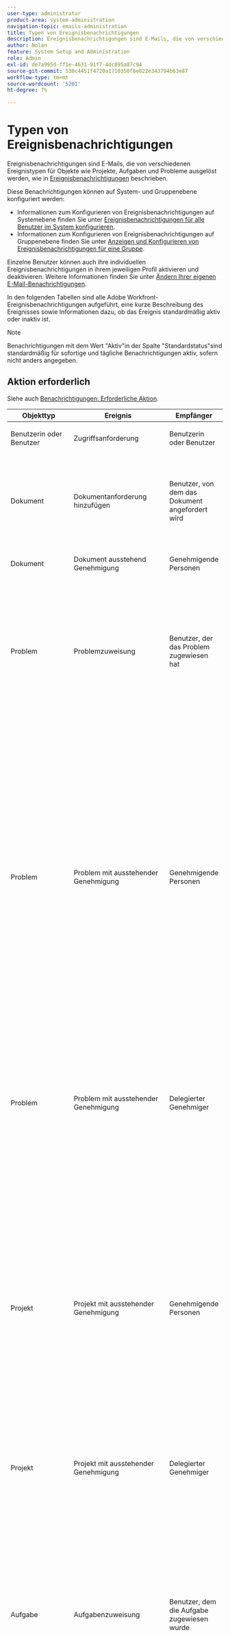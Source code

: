 ```yaml
---
user-type: administrator
product-area: system-administration
navigation-topic: emails-administration
title: Typen von Ereignisbenachrichtigungen
description: Ereignisbenachrichtigungen sind E-Mails, die von verschiedenen Ereignistypen auf Objekten wie Projekten, Aufgaben und Problemen ausgelöst werden. In diesem Artikel werden die verfügbaren Arten von Ereignisbenachrichtigungen aufgeführt und beschrieben.
author: Nolan
feature: System Setup and Administration
role: Admin
exl-id: de7a995d-ff1e-4631-91f7-4dc895a87c94
source-git-commit: 530c4451f4720a1710350f8e822e343794b63e87
workflow-type: tm+mt
source-wordcount: '5201'
ht-degree: 7%

---
```


# Typen von Ereignisbenachrichtigungen

<!-- Audited: 1/2024 -->

Ereignisbenachrichtigungen sind E-Mails, die von verschiedenen Ereignistypen für Objekte wie Projekte, Aufgaben und Probleme ausgelöst werden, wie in [Ereignisbenachrichtigungen](../../../workfront-basics/using-notifications/event-notifications.md) beschrieben.

Diese Benachrichtigungen können auf System- und Gruppenebene konfiguriert werden:

* Informationen zum Konfigurieren von Ereignisbenachrichtigungen auf Systemebene finden Sie unter [Ereignisbenachrichtigungen für alle Benutzer im System konfigurieren](../../../administration-and-setup/manage-workfront/emails/configure-event-notifications-for-everyone-in-the-system.md).
* Informationen zum Konfigurieren von Ereignisbenachrichtigungen auf Gruppenebene finden Sie unter [Anzeigen und Konfigurieren von Ereignisbenachrichtigungen für eine Gruppe](../../../administration-and-setup/manage-groups/create-and-manage-groups/view-and-configure-event-notifications-group.md).

Einzelne Benutzer können auch ihre individuellen Ereignisbenachrichtigungen in ihrem jeweiligen Profil aktivieren und deaktivieren. Weitere Informationen finden Sie unter [Ändern Ihrer eigenen E-Mail-Benachrichtigungen](../../../workfront-basics/using-notifications/activate-or-deactivate-your-own-event-notifications.md).

In den folgenden Tabellen sind alle Adobe Workfront-Ereignisbenachrichtigungen aufgeführt, eine kurze Beschreibung des Ereignisses sowie Informationen dazu, ob das Ereignis standardmäßig aktiv oder inaktiv ist.

>[!NOTE]
>
>Benachrichtigungen mit dem Wert &quot;Aktiv&quot;in der Spalte &quot;Standardstatus&quot;sind standardmäßig für sofortige und tägliche Benachrichtigungen aktiv, sofern nicht anders angegeben.

## Aktion erforderlich

Siehe auch [Benachrichtigungen: Erforderliche Aktion](../../../workfront-basics/using-notifications/notifications-action-needed.md).

<table style="table-layout:auto"> 
 <col> 
 <col> 
 <col> 
 <col> 
 <col> 
 <thead> 
  <tr> 
   <th>Objekttyp</th> 
   <th>Ereignis</th> 
   <th>Empfänger</th> 
   <th>Beschreibung</th> 
   <th>Standardstatus</th> 
  </tr> 
 </thead> 
 <tbody> 
  <tr> 
   <td> <p>Benutzerin oder Benutzer</p> </td> 
   <td> <p>Zugriffsanforderung</p> </td> 
   <td> <p>Benutzerin oder Benutzer</p> </td> 
   <td> <p>Jemand bittet um Zugang von mir.</p> </td> 
   <td> <p>Aktiv</p> </td> 
  </tr> 
  <tr> 
   <td> <p>Dokument</p> <p> </p> </td> 
   <td> <p>Dokumentanforderung hinzufügen</p> </td> 
   <td> <p>Benutzer, von dem das Dokument angefordert wird</p> </td> 
   <td> <p>Jemand hat mich gebeten, Dokumente hochzuladen.</p> <p>Die Dokumentenanfrage erhält eine E-Mail-Benachrichtigung, wenn sie eine Anforderung zum Hochladen eines Dokuments erhält.</p> </td> 
   <td> <p>Aktiv (nur Instant)</p> </td> 
  </tr> 
  <tr> 
   <td> <p>Dokument</p> </td> 
   <td> <p>Dokument ausstehend Genehmigung</p> </td> 
   <td> <p>Genehmigende Personen</p> </td> 
   <td> <p>Ich muss ein Dokument genehmigen.</p> </td> 
   <td> <p>Aktiv</p> </td> 
  </tr> 
  <tr> 
   <td> <p>Problem</p> </td> 
   <td> <p>Problemzuweisung</p> </td> 
   <td> <p>Benutzer, der das Problem zugewiesen hat</p> </td> 
   <td> <p>Ich habe ein Problem.</p> <p>Der Problemverantwortliche erhält nur dann eine E-Mail-Benachrichtigung, wenn der Status des Projekts aktuell ist und der Status des Problems nicht geschlossen ist oder mit Geschlossen übereinstimmt.</p> <p>Benutzer mit einer Light-, Contributor-, Review- oder Request-Lizenz erhalten keine Benachrichtigung.</p> </td> 
   <td> <p>Inaktiv</p> </td> 
  </tr> 
  <tr> 
   <td> <p>Problem</p> </td> 
   <td> <p>Problem mit ausstehender Genehmigung</p> </td> 
   <td> <p>Genehmigende Personen</p> </td> 
   <td> <p>Ich muss ein Problem genehmigen.</p> <p>Welche Benutzer eine E-Mail-Benachrichtigung für dieses Ereignis erhalten, hängt davon ab, ob die Einstellung "Genehmiger muss nicht im Projektteam sein (für Genehmigungsprozesse, die eine Rolle enthalten)"aktiviert ist (wie unter <a href="../../../administration-and-setup/customize-workfront/configure-approval-milestone-processes/establish-approval-settings.md" class="MCXref xref">Globale Genehmigungseinstellungen konfigurieren</a> beschrieben). </p> <p>Wenn diese Option aktiviert ist, wird eine E-Mail-Benachrichtigung an alle Benutzer im System mit der Rolle "Genehmiger"gesendet.</strong></p> <p>Wenn diese Option deaktiviert ist, erhalten nur Mitglieder des Projektteams mit der Rolle "Genehmiger"eine E-Mail-Benachrichtigung.</strong></p> <p>Eine Benachrichtigung wird gesendet, wenn das Projekt den Status Planung oder Aktuell aufweist. </p> </td> 
   <td> <p>Inaktiv</p> </td> 
  </tr> 
  <tr> 
   <td> <p>Problem</p> </td> 
   <td> <p>Problem mit ausstehender Genehmigung</p> </td> 
   <td> <p>Delegierter Genehmiger</p> </td> 
   <td> <p>Ich muss eine Problemgenehmigung überprüfen, die mir übertragen wurde.</p> <p>Wenn ein Benutzer eine Problemgenehmigung an einen anderen Benutzer delegiert, wird dieser benachrichtigt. </p> <p>Eine Benachrichtigung wird nur gesendet, wenn das Projekt den Status Aktuell aufweist.</p> </td> 
   <td> <p>Aktiv</p> </td> 
  </tr> 
  <tr> 
   <td> <p>Projekt</p> </td> 
   <td> <p>Projekt mit ausstehender Genehmigung</p> </td> 
   <td> <p>Genehmigende Personen</p> </td> 
   <td> <p>Ich muss ein Projekt genehmigen.</p> <p>Welche Benutzer eine E-Mail-Benachrichtigung für dieses Ereignis erhalten, hängt davon ab, ob die Einstellung "Genehmiger muss nicht im Projektteam sein (für Genehmigungsprozesse, die eine Auftragsrolle enthalten)"aktiviert ist (wie unter <a href="../../../administration-and-setup/customize-workfront/configure-approval-milestone-processes/establish-approval-settings.md" class="MCXref xref">Globale Genehmigungseinstellungen konfigurieren</a> beschrieben).</p> <p>Wenn diese Option aktiviert ist, wird eine E-Mail-Benachrichtigung an alle Benutzer im System mit der Rolle "Genehmiger"gesendet.</strong></p> <p>Wenn diese Option deaktiviert ist, erhalten nur Mitglieder des Projektteams mit der Rolle "Genehmiger"eine E-Mail-Benachrichtigung.</strong></p> </td> 
   <td> <p>Inaktiv</p> </td> 
  </tr> 
  <tr> 
   <td>Projekt</td> 
   <td>Projekt mit ausstehender Genehmigung</td> 
   <td>Delegierter Genehmiger</td> 
   <td> <p>Ich muss eine Projektgenehmigung überprüfen, die mir übertragen wurde.</p> </td> 
   <td> Aktiv</td> 
  </tr> 
  <tr> 
   <td> <p>Aufgabe</p> </td> 
   <td> <p>Aufgabenzuweisung</p> </td> 
   <td> <p>Benutzer, dem die Aufgabe zugewiesen wurde</p> </td> 
   <td> <p>Ich bin der Hauptverantwortliche einer Aufgabe.</p> <p>Der Aufgabenverantwortliche erhält eine E-Mail-Benachrichtigung, wenn er zum primären Verantwortlichen der Aufgabe gemacht wird, es sei denn, der Verantwortliche ist der Benutzer, der die Zuweisung vorgenommen hat.</p> <p>Eine Benachrichtigung wird gesendet, wenn der Projektstatus Aktuell ist und die Aufgabe nicht als abgeschlossen markiert ist.</p> <p>Benutzer mit einer Light- oder Review-Lizenz erhalten keine Benachrichtigung.</p> </td> 
   <td> <p>Inaktiv</p> </td> 
  </tr> 
  <tr> 
   <td> <p>Aufgabe</p> </td> 
   <td> <p>Aufgabe mit ausstehender Genehmigung</p> </td> 
   <td> <p>Genehmigende Personen</p> </td> 
   <td> <p>Ich muss eine Aufgabe genehmigen.</p> <p>Welche Benutzer eine E-Mail-Benachrichtigung für dieses Ereignis erhalten, hängt davon ab, ob die Einstellung "Genehmiger muss nicht im Projektteam sein (für Genehmigungsprozesse, die eine Rolle enthalten)"aktiviert ist (wie unter <a href="../../../administration-and-setup/customize-workfront/configure-approval-milestone-processes/establish-approval-settings.md" class="MCXref xref">Globale Genehmigungseinstellungen konfigurieren</a> beschrieben). </p> <p>Wenn diese Option aktiviert ist, wird eine E-Mail-Benachrichtigung an alle Benutzer im System mit der Rolle "Genehmiger"gesendet.</strong></p> <p>Wenn diese Option deaktiviert ist, erhalten nur Mitglieder des Projektteams mit der Rolle "Genehmiger"eine E-Mail-Benachrichtigung.</strong></p> <p>Eine Benachrichtigung wird nur gesendet, wenn der Projektstatus zum Zeitpunkt der Anfrage aktuell ist.</p> </td> 
   <td> <p>Inaktiv</p> </td> 
  </tr> 
  <tr> 
   <td> <p>Aufgabe</p> </td> 
   <td> <p>Aufgabe mit ausstehender Genehmigung</p> </td> 
   <td> <p>Delegierter Genehmiger</p> </td> 
   <td> <p>Ich muss eine Aufgabengenehmigung überprüfen, die mir übertragen wurde.</p> <p>Wenn ein Benutzer eine Problemgenehmigung an einen anderen Benutzer delegiert, wird dieser benachrichtigt. </p> <p>Eine Benachrichtigung wird nur gesendet, wenn der Projektstatus zum Zeitpunkt der Anfrage aktuell ist.</p> </td> 
   <td> <p>Aktiv</p> </td> 
  </tr> 
  <tr> 
   <td> <p>Arbeitszeittabelle</p> </td> 
   <td> <p>Datenblatt Neu geöffnet</p> </td> 
   <td> <p>Benutzer, zu dem das Timesheet gehört</p> </td> 
   <td> <p>Mein Timesheet wird wieder geöffnet.</p> <p>Der Eigentümer des Datenblatts erhält beim erneuten Öffnen des Datenblatts eine E-Mail-Benachrichtigung, es sei denn, der Benutzer, der das Datenblatt erneut geöffnet hat, ist auch Eigentümer des Datenblatts.</p> <p>Eine E-Mail-Benachrichtigung wird nur gesendet, wenn der Status des Zeitblatts "Open"lautet.</p> <p>Benutzer mit einer Light- oder Review-Lizenz erhalten keine Benachrichtigung.</p> </td> 
   <td> <p>Inaktiv</p> </td> 
  </tr> 
  <tr> 
   <td> <p>Arbeitszeittabelle</p> </td> 
   <td> <p>Zurückweisung des Zeitplans</p> </td> 
   <td> <p>Benutzer, zu dem das Timesheet gehört</p> </td> 
   <td> <p>Mein Timesheet wird abgelehnt.</p> <p>Der Besitzer des Datenblatts erhält eine E-Mail-Benachrichtigung, wenn das Datenblatt abgelehnt wird, es sei denn, der Benutzer, der das Datenblatt abgelehnt hat, ist ebenfalls Eigentümer.</p> <p>Eine E-Mail-Benachrichtigung wird nur gesendet, wenn der Status des Zeitblatts Abgelehnt ist.</p> <p>Benutzer mit einer Light- oder Review-Lizenz erhalten keine Benachrichtigung.</p> </td> 
   <td> <p>Inaktiv</p> </td> 
  </tr> 
  <tr> 
   <td> <p>Arbeitszeittabelle</p> </td> 
   <td> <p>Übermittlung des Zeitplans</p> </td> 
   <td> <p>Genehmigende Person</p> </td> 
   <td> <p>Ich muss ein Timesheet genehmigen.</p> <p>Der Timesheet-Genehmiger erhält eine E-Mail-Benachrichtigung, wenn ein zu validierendes Zeitblatt übermittelt wird, es sei denn, der Benutzer, der das Datenblatt gesendet hat, ist auch der Timesheet-Genehmiger.</p> <p>Eine Benachrichtigung wird nur gesendet, wenn der Status des Zeitblatts übermittelt wird.</p> </td> 
   <td> <p>Inaktiv</p> </td> 
  </tr> 
  <tr> 
   <td> <p>Zuweisung</p> </td> 
   <td> <p>Arbeitselementanforderung</p> </td> 
   <td> <p>Mitglieder des Teams, für das der Artikel angefordert wird</p> </td> 
   <td> <p>Mein Team erhält eine neue Arbeitsanfrage.</p> <p>Team-Mitglieder erhalten eine E-Mail-Benachrichtigung, wenn das Team eine neue Arbeitsanfrage erhält. (Der Benutzer, der die Anfrage gesendet hat, erhält keine Benachrichtigung, wenn er Mitglied des Teams ist.)</p> <p>Eine Benachrichtigung wird nur gesendet, wenn der Projektstatus zum Zeitpunkt der Arbeitsanforderung aktuell ist und der Status der Arbeitsanforderung "Neu"lautet.</p> <p>Benutzer mit einer Light- oder Review-Lizenz erhalten keine Benachrichtigung.</p> </td> 
   <td> <p>Aktiv</p> </td> 
  </tr> 
  <tr> 
   <td> <p>Zuweisung</p> </td> 
   <td> <p>Arbeitselementanforderung</p> </td> 
   <td> <p>Benutzer, für den das Arbeitselement angefordert wird</p> </td> 
   <td> <p>Ich bekomme eine neue Arbeitsanfrage.</p> <p>Der Bevollmächtigte des Arbeitselements erhält eine E-Mail-Benachrichtigung, es sei denn, der Benutzer, der die Anfrage stellt, ist auch der Bevollmächtigte. </p> <p>Eine Benachrichtigung wird nicht gesendet, wenn der Aufgabenstatus Abgeschlossen oder der Problemstatus Abgeschlossen ist.</p> <p>Eine Benachrichtigung wird nur gesendet, wenn der Projektstatus zum Zeitpunkt der Anfrage aktuell ist.</p> <p>Benutzer mit einer Light- oder Review-Lizenz erhalten keine Benachrichtigung.</p> </td> 
   <td> <p>Aktiv</p> </td> 
  </tr> 
 </tbody> 
</table>

## Von mir gestellte Anfragen

Siehe auch [Benachrichtigungen: Anforderungen, die ich gestellt habe](../../../workfront-basics/using-notifications/notifications-requests-i-have-made.md).

<table style="table-layout:auto"> 
 <col> 
 <col> 
 <col> 
 <col> 
 <col> 
 <thead> 
  <tr> 
   <th>Objekttyp</th> 
   <th>Ereignis</th> 
   <th>Empfänger</th> 
   <th>Beschreibung</th> 
   <th> Standardstatus</th> 
  </tr> 
 </thead> 
 <tbody> 
  <tr> 
   <td> <p>Dokument</p> </td> 
   <td> <p>Änderung des Genehmigungsstatus</p> </td> 
   <td> <p>Anfragender</p> </td> 
   <td> <p>Eine Anforderung zur Dokumentgenehmigung ist abgeschlossen.</p> <p>Der Dokumentanfragende erhält eine E-Mail-Benachrichtigung, wenn die Genehmigungsanforderung für das Dokument abgeschlossen ist.</p> </td> 
   <td> <p>Aktiv (nur Instant)</p> </td> 
  </tr> 
  <tr> 
   <td> <p>Dokument</p> </td> 
   <td> <p>Abschluss der Dokumentanforderung</p> </td> 
   <td> <p>Anfragender</p> </td> 
   <td> <p>Eine Anfrage zum Hochladen von Dokumenten wurde erfüllt.</p> <p>Der Dokumentanfragende erhält eine E-Mail-Benachrichtigung, wenn eine Anforderung zum Hochladen eines Dokuments erfüllt ist.</p> </td> 
   <td> <p>Aktiv (nur Instant)</p> </td> 
  </tr> 
  <tr> 
   <td> <p>Problem</p> </td> 
   <td> <p>Problem hinzufügen</p> </td> 
   <td> <p>Primärer Ansprechpartner für Probleme</p> </td> 
   <td> <p>Ich füge einem Projekt ein Problem hinzu.</p> <p>Der Hauptkontakt zu einem Problem erhält eine Benachrichtigung, wenn er ein Problem in einem Projekt hinzufügt.</p> <p>Eine Benachrichtigung wird nur gesendet, wenn der Projektstatus "Aktuell"oder "Planung"lautet.</p> </td> 
   <td> <p>Inaktiv</p> </td> 
  </tr> 
  <tr> 
   <td>Problem</td> 
   <td>Problemzuweisung</td> 
   <td>Primärer Ansprechpartner für Probleme</td> 
   <td> <p>Jemand wird einem Problem zugeordnet, für das ich der Hauptkontakt bin.</p> <p>Der Hauptkontakt zu einem Problem erhält eine Benachrichtigung, wenn das Problem einem Benutzer zugewiesen wird. </p> <p>Eine Benachrichtigung wird nur gesendet, wenn der Projektstatus "Aktuell"oder "Planung"lautet.</p> </td> 
   <td> Inaktiv</td> 
  </tr> 
  <tr> 
   <td> <p>Problem</p> </td> 
   <td> <p>Problembeendigung</p> </td> 
   <td> <p>Primärer Ansprechpartner für Probleme</p> </td> 
   <td> <p>Ein Problem, bei dem ich der Hauptkontakt bin, ist abgeschlossen.</p> <p>Eine Benachrichtigung wird nur gesendet, wenn der Projektstatus "Aktuell"oder "Planung"lautet.</p> </td> 
   <td> <p>Inaktiv</p> </td> 
  </tr> 
  <tr> 
   <td> <p>Projekt</p> </td> 
   <td> <p>Änderung des Projektstatus</p> </td> 
   <td> <p>Benutzer, der das Projekt erstellt hat (eingegeben von)</p> </td> 
   <td> <p>Der Status ändert sich in einem Projekt, das ich erstellt habe.</p> <p>Der Benutzer, der das Projekt erstellt hat, erhält eine E-Mail-Benachrichtigung, wenn sich der Projektstatus ändert.</p> </td> 
   <td> <p>Inaktiv</p> </td> 
  </tr> 
  <tr> 
   <td> <p>Problem</p> </td> 
   <td> <p>Anfrage hinzufügen</p> </td> 
   <td> <p>Primärer Ansprechpartner für Probleme</p> </td> 
   <td> <p>Ich sende eine Anfrage (Bestätigung).</p> <p>Der Primäre Kontakt zu diesem Problem erhält eine E-Mail-Benachrichtigung, wenn er ein Problem sendet.</p> <p>Eine Benachrichtigung wird nur gesendet, wenn der Projektstatus aktuell ist und das Projekt die Ansicht "Is Help Desk"verwendet.</p> </td> 
   <td> <p>Aktiv</p> </td> 
  </tr> 
  <tr> 
   <td> <p>Problem</p> </td> 
   <td> <p>Anforderungszuweisung</p> </td> 
   <td> <p>Primärer Ansprechpartner für Probleme</p> </td> 
   <td> <p>Jemand wird meiner Bitte zugewiesen.</p> <p>Der primäre Ansprechpartner des Problems erhält eine E-Mail-Benachrichtigung, wenn ein Benutzer dem Problem zugewiesen wird, es sei denn, der primäre Ansprechpartner und der zugewiesene Benutzer sind derselbe Benutzer.</p> <p>Eine Benachrichtigung wird nur gesendet, wenn der Projektstatus aktuell ist und das Projekt die Ansicht "Is Help Desk"verwendet.</p> </td> 
   <td> <p>Aktiv (nur täglich)</p> </td> 
  </tr> 
  <tr> 
   <td> <p>Problem</p> </td> 
   <td> <p>Anfrage abgeschlossen</p> </td> 
   <td> <p>Primärer Ansprechpartner für Probleme</p> </td> 
   <td> <p>Meine Anfrage ist geschlossen (Bestätigung).</p> <p>Der primäre Ansprechpartner des Problems erhält eine E-Mail-Benachrichtigung, wenn die Anfrage geschlossen wird.</p> <p>Eine Benachrichtigung wird nur gesendet, wenn der Projektstatus aktuell ist und das Projekt die Ansicht "Is Help Desk"verwendet.</p> <p>Wenn die Benachrichtigungen für "Problemabwicklung"aktiviert sind, werden sie immer anstelle der "Anfrage für Primären Kontakt ausgeben"Trigger. Wenn diese Benachrichtigung an den Trigger gesendet werden soll, müssen Sie die Benachrichtigungen zum Abschluss von Problemen deaktivieren.</p> </td> 
   <td> <p>Aktiv (nur Instant)</p> </td> 
  </tr> 
  <tr> 
   <td> <p>Dokument</p> </td> 
   <td> <p>Dokument anfordern</p> </td> 
   <td> <p>Primärer Ansprechpartner für Probleme</p> </td> 
   <td> <p>Ein Dokument wird geändert oder hochgeladen, wenn es sich um ein Problem handelt, für das ich der Hauptkontakt bin.</p> <p>Der primäre Ansprechpartner des Problems erhält eine E-Mail-Benachrichtigung, wenn ein Dokument hochgeladen oder in einem Problem geändert wird, es sei denn, der Benutzer, der das Dokument hochgeladen oder geändert hat, ist ebenfalls der primäre Ansprechpartner.</p> <p>Eine Benachrichtigung wird nur gesendet, wenn der Projektstatus aktuell ist und auf der Registerkarte Warteschlangeneinstellungen die Option "Publish as Help Request Queue"für das Projekt aktiviert ist.</p> </td> 
   <td> <p>Aktiv (nur täglich)</p> </td> 
  </tr> 
  <tr> 
   <td> <p>Problem</p> </td> 
   <td> <p>Änderung des Anfragestatus</p> </td> 
   <td> <p>Primärer Ansprechpartner für Probleme</p> </td> 
   <td> <p>Der Status ändert sich in meiner Anfrage.</p> <p>Der Hauptkontakt des Problems erhält eine E-Mail-Benachrichtigung, wenn sich der Problemstatus ändert, es sei denn, der Benutzer, der den Status geändert hat, ist auch der Hauptkontakt.</p> <p>Eine Benachrichtigung wird nur gesendet, wenn der Projektstatus aktuell ist und das Projekt die Ansicht "Is Help Desk"verwendet.</p> </td> 
   <td> <p>Aktiv (nur täglich)</p> </td> 
  </tr> 
 </tbody> 
</table>

<!--
      DRAFTED IN FLARE:
       For more information on publishing a project as a Help Request Queue, see 
       <a href="../../../manage-work/requests/create-and-manage-request-queues/queue-details-tab-overview.md" class="MCXref xref">Overview of the Queue Details tab in a project</a>.-->

## Kommunikation

Siehe auch [Benachrichtigungen: Kommunikation](../../../workfront-basics/using-notifications/notifications-communication.md).

<table style="table-layout:auto"> 
 <col> 
 <col> 
 <col> 
 <col> 
 <thead> 
  <tr> 
   <th>Objekttyp</th> 
   <th>Ereignis</th> 
   <th>Empfänger</th> 
   <th>Beschreibung</th> 
   <th> Standardstatus</th> 
  </tr> 
 </thead> 
 <tbody> 
  <tr> 
   <td> <p>Dokument</p> </td> 
   <td> <p>Kommentar zu Dokument</p> </td> 
   <td> <p>Dokumentbesitzer</p> </td> 
   <td> <p>Zu meinem Dokument wird ein Kommentar hinzugefügt.</p> <p>Der Dokumenteigentümer in Workfront erhält eine E-Mail-Benachrichtigung, wenn ein Kommentar im Dokument veröffentlicht wird, es sei denn, der Benutzer, der den Kommentar veröffentlicht hat, ist auch Dokumenteigentümer.</p> <p>Alle Benutzer, die direkt in den Kommentar eingeschlossen sind, erhalten ebenfalls eine E-Mail-Benachrichtigung.</p> <p>Eine Benachrichtigung wird nur gesendet, wenn der Projektstatus aktuell ist. </p> <p>Betreff der E-Mail mit sofortiger Benachrichtigung ist: <em>Kommentar zu &lt;Anforderungsname&gt; unter &lt;Projektname&gt; (ref# &lt;Anforderungsreferenz&gt;)</em></p> <p> Der Betreff der täglichen Digest-Benachrichtigung ist:<em> Digest of Communication &lt;Datum des täglichen Digest&gt;</em></p> </td> 
   <td> <p>Aktiv</p> </td> 
  </tr> 
  <tr> 
   <td> <p>Notiz</p> </td> 
   <td> <p>Anmerkung anfordern</p> </td> 
   <td> <p>Primärer Ansprechpartner für Probleme</p> </td> 
   <td> <p>Wenn ein Kommentar zu einer Anfrage gepostet wird, senden Sie eine E-Mail an den Hauptkontakt des Problems.</p> <p>Der Hauptkontakt für ein Problem erhält eine E-Mail-Benachrichtigung, wenn ein Kommentar auf einer Anfrage veröffentlicht wird, es sei denn, der Benutzer, der den Kommentar veröffentlicht hat, ist auch der primäre Ansprechpartner für das Problem.</p> <p>Alle Benutzer, die direkt in den Kommentar eingeschlossen sind, erhalten ebenfalls eine E-Mail-Benachrichtigung.</p> <p>Eine Benachrichtigung wird nur gesendet, wenn der Projektstatus aktuell ist.</p> </td> 
   <td> <p>Aktiv</p> </td> 
  </tr> 
  <tr> 
   <td> <p>Benutzerin oder Benutzer</p> </td> 
   <td>Directed Update</td> 
   <td>Benutzerin oder Benutzer</td> 
   <td> <p>Jemand nimmt mich in ein direktes Update auf.</p> <p>Eine gezielte Aktualisierung ist der Fall, wenn ein Benutzer einen anderen Benutzer in ein Update einbezieht, wie unter <a href="../../../workfront-basics/updating-work-items-and-viewing-updates/tag-others-on-updates.md" class="MCXref xref">Andere auf Updates taggen</a> beschrieben.</p> <p>In diesem Fall erhält der Benutzer, der in der empfohlenen Aktualisierung enthalten ist, eine E-Mail-Benachrichtigung über die Aktualisierung.</p> <p>Die E-Mail-Benachrichtigung wird nur gesendet, wenn der Benutzer über Zugriffsrechte für das Objekt verfügt und es in seinem Profil aktiviert bleibt.  </p> <p>Diese Ereignisbenachrichtigung ist standardmäßig aktiviert und kann nicht deaktiviert werden.</p> </td> 
   <td> <p>Aktiv</p> </td> 
  </tr> 
  <tr> 
   <td> <p>Team</p> </td> 
   <td> <p>Directed Update</p> </td> 
   <td> <p>Team-Mitglieder</p> </td> 
   <td> <p>Jemand bezieht mein Team in ein direktes Update ein.</p> <p>Eine gezielte Aktualisierung ist der Fall, wenn ein Benutzer einen anderen Benutzer in ein Update einbezieht, wie unter <a href="../../../workfront-basics/updating-work-items-and-viewing-updates/tag-others-on-updates.md" class="MCXref xref">Andere auf Updates taggen</a> beschrieben.</p> <p>In diesem Fall erhält jedes Mitglied des Teams, das in der empfohlenen Aktualisierung enthalten ist, eine E-Mail-Benachrichtigung über die Aktualisierung.</p> <p>Die E-Mail-Benachrichtigung wird nur an Benutzer gesendet, die über Zugriffsberechtigungen für das Objekt der Aktualisierung verfügen.</p> <p>Wenn der Benutzer, der die gezielte Aktualisierung sendet, Mitglied des Teams ist, das eingeschlossen ist, erhält der Benutzer, der die Aktualisierung sendet, keine E-Mail-Benachrichtigung.</p> </td> 
   <td> <p>Aktiv (nur täglich)</p> </td> 
  </tr> 
  <tr> 
   <td> <p>Notiz</p> </td> 
   <td> <p>Kommentar zu Arbeitselementen</p> </td> 
   <td> <p>Thread-Teilnehmer</p> </td> 
   <td> <p>Jemand kommentiert einen Faden, in dem ich bin.</p> <p>Teilnehmer im Thread und Benutzer, die in einer Direktnachricht enthalten sind, erhalten eine E-Mail-Benachrichtigung, wenn ein Benutzer einen Kommentar im Thread abgibt.</p> <p>Benutzer müssen Zugriff auf Ansicht haben, um eine Benachrichtigung zu erhalten.</p> <p>Die folgenden Benutzer erhalten keine Benachrichtigung:</p> 
    <ul> 
     <li> <p>In einer Direktnachricht enthaltene Teams</p> </li> 
     <li> <p>Der Eigentümer der Notiz</p> </li> 
     <li> <p>Der Primäre Kontakt</p> </li> 
    </ul> </td> 
   <td> <p>Aktiv (nur täglich)</p> </td> 
  </tr> 
  <tr> 
   <td> <p>Notiz</p> </td> 
   <td> <p>Kommentar zu Arbeitselementen</p> </td> 
   <td> <p>Arbeitselement-Zuweisung</p> </td> 
   <td> <p>Jemand kommentiert eines meiner Arbeitselemente.</p> <p>Der Verantwortliche des Arbeitselements erhält jedes Mal, wenn ein Benutzer ein Update zu einem Arbeitselement hinzufügt, eine E-Mail-Benachrichtigung, es sei denn, der Benutzer, der die Aktualisierung hinzufügt, ist auch der Verantwortliche.</p> </td> 
   <td> <p>Aktiv (nur täglich)</p> </td> 
  </tr> 
  <tr> 
   <td> <p>Notiz</p> </td> 
   <td> <p>Antwort auf Arbeitsanforderung</p> </td> 
   <td> <p> Arbeitsanfrage</p> </td> 
   <td> <p>Jemand antwortet auf meine Anfrage.</p> <p>Nachdem ein Benutzer eine Anforderung gesendet hat und ein anderer Benutzer auf diese Anforderung antwortet, erhält der Benutzer, der die Anforderung gesendet hat, eine E-Mail-Benachrichtigung.</p> <p>Eine E-Mail-Benachrichtigung wird nicht gesendet, wenn:</p> 
    <ul> 
     <li> <p>Der Benutzer, der antwortet, ist derselbe Benutzer, der die Anfrage gestellt hat</p> </li> 
     <li> <p>Der Benutzer hat keinen Zugriff auf die Notiz.</p> </li> 
    </ul> </td> 
   <td> <p>Aktiv (nur täglich)</p> </td> 
  </tr> 
 </tbody> 
</table>

<!--
      DRAFTED IN FLARE: for the directed update above, it also mentions:
        ... and is not the same user that enters the update-->

## Validierungsinformationen

Siehe auch [Benachrichtigungen: Genehmigungsinformationen](../../../workfront-basics/using-notifications/notifications-approval-information.md).

<table style="table-layout:auto"> 
 <col> 
 <col> 
 <col> 
 <col> 
 <thead> 
  <tr> 
   <th>Objekttyp</th> 
   <th>Ereignis</th> 
   <th>Empfänger</th> 
   <th>Beschreibung</th> 
   <th> Standardstatus</th> 
  </tr> 
 </thead> 
 <tbody> 
  <tr> 
   <td> <p>Benutzerin oder Benutzer</p> </td> 
   <td> <p>Genehmigungsdelegierung</p> </td> 
   <td> <p>Benutzerin oder Benutzer</p> </td> 
   <td> <p>Ich werde als Genehmiger beauftragt.</p> </td> 
   <td> <p>Aktiv (nur Instant)</p> </td> 
  </tr> 
  <tr> 
   <td> <p>Problem</p> </td> 
   <td> <p>Delegierte Problemgenehmigung - Statusänderung</p> </td> 
   <td> <p>Benutzer, der die Genehmigung erteilt hat</p> </td> 
   <td> <p>Ein delegierter Genehmigungsantrag ist abgeschlossen. </p> <p>Wenn Sie eine Problemvalidierung an eine andere Person delegieren, erhalten Sie eine E-Mail-Benachrichtigung, wenn diese die Genehmigung abschließt (unabhängig davon, ob sie die Problemvalidierung validieren oder ablehnen). </p> </td> 
   <td> <p>Aktiv (nur täglich)</p> </td> 
  </tr> 
  <tr> 
   <td> <p>Projekt</p> </td> 
   <td> <p>Delegierte Projektgenehmigung - Statusänderung</p> </td> 
   <td> <p>Benutzer, der die Genehmigung erteilt hat</p> </td> 
   <td> <p>Ein delegierter Genehmigungsantrag für ein Projekt ist abgeschlossen.</p> <p>Wenn Sie eine Projektgenehmigung an eine andere Person delegieren, erhalten Sie eine E-Mail-Benachrichtigung, wenn diese Genehmigung abgeschlossen ist (unabhängig davon, ob sie die Projektgenehmigung genehmigt oder ablehnt).</p> </td> 
   <td> <p>Aktiv (nur täglich)</p> </td> 
  </tr> 
  <tr> 
   <td> <p>Aufgabe</p> </td> 
   <td> <p>Delegierte Aufgabengenehmigung - Statusänderung</p> </td> 
   <td> <p>Benutzer, der die Genehmigung erteilt hat</p> </td> 
   <td> <p>Der Status der delegierten Aufgabenvalidierung ist abgeschlossen.</p> <p>Wenn Sie eine Aufgabenvalidierung an eine andere Person delegieren, erhalten Sie eine E-Mail-Benachrichtigung, wenn diese Validierung abgeschlossen ist (unabhängig davon, ob sie die Aufgabenvalidierung validieren oder ablehnen).</p> </td> 
   <td> <p>Aktiv (nur täglich)</p> </td> 
  </tr> 
  <tr> 
   <td> <p>Dokument</p> </td> 
   <td> <p>Stornierung der Dokumentgenehmigung an genehmigende Person</p> </td> 
   <td> <p>Benutzer, der die Genehmigung erteilt hat</p> </td> 
   <td> <p>Eine Anforderung zur Dokumentgenehmigung wird abgebrochen.</p> <p>Der Dokumentenvalidierer des Dokuments erhält eine E-Mail-Benachrichtigung, wenn die Anforderung der Dokumentgenehmigung abgebrochen wird.</p> </td> 
   <td> <p>Aktiv (nur Instant)</p> </td> 
  </tr> 
  <tr> 
   <td> <p>Arbeitszeittabelle</p> </td> 
   <td> <p>Genehmigung des Datenblatts</p> </td> 
   <td> <p>Benutzer, zu dem das Timesheet gehört</p> </td> 
   <td> <p>Mein Timesheet ist genehmigt.</p> </td> 
   <td> <p>Inaktiv</p> </td> 
  </tr> 
 </tbody> 
</table>

## Informationen über die mir zugewiesene Arbeit

Siehe auch [Benachrichtigungen: Informationen über die mir zugewiesenen Aufgaben](../../../workfront-basics/using-notifications/notifications-information-about-work-assigned-to-me.md).

<table style="table-layout:auto"> 
 <col> 
 <col> 
 <col> 
 <col> 
 <thead> 
  <tr> 
   <th>Objekttyp</th> 
   <th>Ereignis</th> 
   <th>Empfänger</th> 
   <th>Beschreibung</th> 
   <th> Standardstatus</th> 
  </tr> 
 </thead> 
 <tbody> 
  <tr data-mc-conditions=""> 
   <td>Aufgabe</td> 
   <td>Abschluss aller Vorgänger-Aufgaben</td> 
   <td>Abhängige Aufgaben zugewiesene Teammitglieder</td> 
   <td> <p>Alle Vorgänger der Aufgaben des Teams sind fertig gestellt.</p> <p>Die Aufgabenempfänger (alle Mitglieder des Teams) erhalten eine E-Mail-Benachrichtigung.</p> <p>Benutzer mit einer Light- oder Review-Lizenz erhalten keine Benachrichtigung.</p> </td> 
   <td>Inaktiv</td> 
  </tr> 
  <tr> 
   <td> <p>Aufgabe</p> </td> 
   <td> <p>Abschluss aller Vorgänger-Aufgaben</p> </td> 
   <td> <p>Benutzer, der abhängigen Aufgaben zugewiesen ist</p> </td> 
   <td> <p>Alle Vorgänger meiner Aufgaben sind abgeschlossen.</p> <p>Der Aufgabenverantwortliche erhält eine E-Mail-Benachrichtigung.</p> <p>Benutzer mit einer Light- oder Review-Lizenz erhalten keine Benachrichtigung.</p> </td> 
   <td> <p>Inaktiv</p> </td> 
  </tr> 
  <tr> 
   <td> <p>Problem</p> </td> 
   <td> <p>Validierungsentscheidung</p> </td> 
   <td> <p>Benutzer, dem das Problem zugewiesen wurde</p> </td> 
   <td> <p>Ein von mir gelöstes Problem wird genehmigt oder abgelehnt.</p> <p>Der Verantwortliche eines Problems erhält eine E-Mail-Benachrichtigung, wenn eine Genehmigungsentscheidung getroffen (genehmigt oder abgelehnt) wird.</p> <p>Benutzer mit einer Light- oder Review-Lizenz erhalten keine Benachrichtigung.</p> </td> 
   <td> <p>Inaktiv</p> </td> 
  </tr> 
  <tr> 
   <td> <p>Aufgabe</p> </td> 
   <td> <p>Validierungsentscheidung</p> </td> 
   <td> <p>Benutzer, dem die Aufgabe zugewiesen ist</p> </td> 
   <td> <p>Eine Aufgabe, die ich abschließe, wird genehmigt oder abgelehnt.</p> <p>Der Aufgabenverantwortliche erhält eine E-Mail-Benachrichtigung, wenn die Aufgabe genehmigt oder abgelehnt wird.</p> <p>Eine Benachrichtigung wird nur gesendet, wenn der Projektstatus aktuell ist.</p> <p>Benutzer mit einer Light- oder Review-Lizenz erhalten keine Benachrichtigung.</p> </td> 
   <td> <p>Inaktiv</p> </td> 
  </tr> 
  <tr> 
   <td> <p>Problem</p> </td> 
   <td> <p>Problembeendigung</p> </td> 
   <td> <p>Benutzer, dem das Problem zugewiesen wurde</p> </td> 
   <td> <p>Ein Problem, dem ich zugewiesen bin, ist abgeschlossen.</p> <p>Eine Benachrichtigung wird nur gesendet, wenn der Projektstatus "Aktuell"oder "Planung"lautet.</p> <p>Benutzer mit einer Light- oder Review-Lizenz erhalten keine Benachrichtigung.</p> </td> 
   <td> <p>Inaktiv</p> </td> 
  </tr> 
  <tr> 
   <td> <p>Problem</p> </td> 
   <td> <p>Geplantes Abschlussdatum für Problem hat sich geändert</p> </td> 
   <td> <p>Benutzer, dem das Problem zugewiesen wurde</p> </td> 
   <td> <p>Das Fälligkeitsdatum ändert sich bei einem Problem, dem ich zugewiesen bin.</p> <p>Der Problemverantwortliche erhält eine E-Mail-Benachrichtigung, wenn sich das geplante Abschlussdatum ändert, es sei denn, der Benutzer, der das geplante Abschlussdatum geändert hat, ist auch der Verantwortliche.</p> <p>Eine Benachrichtigung wird nur gesendet, wenn der Projektstatus etwas Anderes als die Planung ist.</p> </td> 
   <td> <p>Aktiv</p> </td> 
  </tr> 
  <tr> 
   <td> <p>Problem</p> </td> 
   <td> <p>Änderung des Problemstatus</p> </td> 
   <td> <p>Benutzer, dem das Problem zugewiesen wurde</p> </td> 
   <td> <p>Der Status ändert sich für eines meiner Arbeitselemente.</p> <p>Der Bevollmächtigte des Problems erhält eine E-Mail-Benachrichtigung, wenn sich der Status ändert, es sei denn, der Benutzer, der den Status geändert hat, ist auch der Bevollmächtigte.</p> <p>Eine Benachrichtigung wird nur gesendet, wenn der Projektstatus aktuell ist.</p> <p>Benutzer mit einer Light- oder Review-Lizenz erhalten keine Benachrichtigung.</p> </td> 
   <td> <p>Aktiv (nur täglich)</p> </td> 
  </tr> 
  <tr> 
   <td> <p>Dokument</p> </td> 
   <td> <p>Dokument anfordern</p> </td> 
   <td> <p>Benutzer, dem das Problem zugewiesen wurde</p> </td> 
   <td> <p>Dokumente werden bei Anforderungen, denen ich zugewiesen bin, hochgeladen oder geändert.</p> <p>Der Problemverantwortliche erhält eine E-Mail-Benachrichtigung, wenn Dokumente in einem von ihm hinzugefügten Problem hochgeladen oder geändert werden.</p> <p>Eine E-Mail-Benachrichtigung wird nicht gesendet, wenn der Benutzer, der an dem Problem teilgenommen hat, der Problemverantwortliche ist.</p> <p>Eine Benachrichtigung wird nur gesendet, wenn der Projektstatus aktuell ist und auf der Registerkarte Warteschlangeneinstellungen die Option "Publish as Help Request Queue"für das Projekt aktiviert ist.</p> </td> 
   <td> <p>Aktiv (nur täglich)</p> </td> 
  </tr> 
  <tr> 
   <td> <p>Aufgabe</p> </td> 
   <td> <p>Aufgabenabschluss</p> </td> 
   <td> <p>Benutzer, dem die Aufgabe zugewiesen ist</p> </td> 
   <td> <p>Eine Aufgabe, der ich zugewiesen bin, ist abgeschlossen.</p> <p>Der Aufgabenverantwortliche erhält eine E-Mail-Benachrichtigung, wenn die Aufgabe abgeschlossen ist. Nach Abschluss einer persönlichen Aufgabe werden keine Benachrichtigungen gesendet.</p> <p>Eine Benachrichtigung wird nur gesendet, wenn der Projektstatus aktuell ist.</p> <p>Benutzer mit einer Light-, Contributor-, Review- oder Request-Lizenz erhalten keine Benachrichtigung.</p> </td> 
   <td> <p>Inaktiv</p> </td> 
  </tr> 
  <tr> 
   <td> <p>Aufgabe</p> </td> 
   <td> <p>Aufgabenabschluss</p> </td> 
   <td> <p>Benutzer, der der abhängigen Aufgabe zugewiesen ist</p> </td> 
   <td> <p>Ein Vorgänger einer meiner Aufgaben ist abgeschlossen.</p> <p>Der Aufgabenverantwortliche erhält eine E-Mail-Benachrichtigung, wenn einer der Vorgänger seiner Aufgabe abgeschlossen ist.</p> <p>Benutzer mit einer Light- oder Review-Lizenz erhalten keine Benachrichtigung.</p> </td> 
   <td> <p>Inaktiv</p> </td> 
  </tr> 
  <tr> 
   <td> <p>Aufgabe</p> </td> 
   <td> <p>Geplantes Abschlussdatum für Aufgabe hat sich geändert</p> </td> 
   <td> <p>Benutzer, dem die Aufgabe zugewiesen ist</p> </td> 
   <td> <p>Das Fälligkeitsdatum ändert sich bei einer Aufgabe, der ich zugewiesen bin.</p> <p>Der Aufgabenverantwortliche erhält eine E-Mail-Benachrichtigung, wenn sich das geplante Abschlussdatum der Aufgabe ändert, es sei denn, der Benutzer, der das geplante Abschlussdatum geändert hat, ist auch der Aufgabenverantwortliche.</p> <p>Eine Benachrichtigung wird nur gesendet, wenn der Projektstatus etwas Anderes als die Planung ist.</p> <p>Was persönliche Aufgaben betrifft, so wird keine Benachrichtigung gesendet.</p> </td> 
   <td> <p>Aktiv</p> </td> 
  </tr> 
  <tr> 
   <td> <p>Aufgabe</p> </td> 
   <td> <p>Statusänderung der Aufgabe</p> </td> 
   <td> <p>Benutzer, dem die Aufgabe zugewiesen ist</p> </td> 
   <td> <p>Der Status ändert sich bei einer Aufgabe, der ich zugewiesen bin.</p> <p>Der Aufgabenverantwortliche erhält eine E-Mail-Benachrichtigung, wenn sich der Status der Aufgabe ändert, es sei denn, der Benutzer, der den Status geändert hat, ist auch der Verantwortliche.</p> <p>Eine Benachrichtigung wird nur gesendet, wenn der Projektstatus aktuell ist.</p> <p>Benutzer mit einer Light- oder Review-Lizenz erhalten keine Benachrichtigung. </p> </td> 
   <td> <p>Inaktiv</p> </td> 
  </tr> 
 </tbody> 
</table>

<!--
      DRAFTED IN FLARE: from the Request document add to issue assigned to: 
        For more information on publishing a project as a Help Request Queue, see 
       <a href="../../../manage-work/requests/create-and-manage-request-queues/queue-details-tab-overview.md" class="MCXref xref">Overview of the Queue Details tab in a project</a>. -->

## Informationen zu Projekten, die ich verwende

Siehe auch [Benachrichtigungen: Informationen zu Projekten, die ich auf](../../../workfront-basics/using-notifications/notifications-information-about-projects-im-on.md) verwende.

<table style="table-layout:auto"> 
 <col> 
 <col> 
 <col> 
 <col> 
 <thead> 
  <tr> 
   <th>Objekttyp</th> 
   <th>Ereignis</th> 
   <th>Empfänger</th> 
   <th>Beschreibung</th> 
   <th> Standardstatus</th> 
  </tr> 
 </thead> 
 <tbody> 
  <tr> 
   <td> <p>Projekt</p> </td> 
   <td> <p>Aktueller Projektstatus</p> </td> 
   <td> <p>Mitglieder des Projektteams</p> </td> 
   <td> <p>Ein Projekt, an dem ich arbeite, wird aktiv.</p> <p>Benutzer des Projekts erhalten eine E-Mail-Benachrichtigung, sobald das Projekt aktiv wird.</p> </td> 
   <td> <p>Inaktiv</p> </td> 
  </tr> 
  <tr> 
   <td> <p>Dokument</p> </td> 
   <td> <p>Dokument hinzufügen</p> </td> 
   <td> <p>Mitglieder des Projektteams</p> </td> 
   <td> <p>Ein Dokument wird zu einem Projekt hinzugefügt, an dem ich arbeite.</p> <p>Benutzer des Projektteams erhalten eine E-Mail-Benachrichtigung, wenn ein Dokument zum Projekt hinzugefügt wird, mit Ausnahme des Benutzers, der das Dokument hinzugefügt hat.</p> <p>Eine Benachrichtigung wird nur gesendet, wenn der Projektstatus Aktuell und das Dokument nicht Privat ist. </p> </td> 
   <td> <p>Inaktiv</p> </td> 
  </tr> 
  <tr> 
   <td> <p>Problem</p> </td> 
   <td> <p>Problem hinzufügen</p> </td> 
   <td> <p>Mitglieder des Projektteams</p> </td> 
   <td> <p>Ein Problem wird zu einem Projekt hinzugefügt, an dem ich arbeite.</p> <p>Benutzer in einem Projekt erhalten eine E-Mail-Benachrichtigung, wenn dem Projekt ein Problem hinzugefügt wird.</p> <p>Eine Benachrichtigung wird nur gesendet, wenn der Projektstatus aktuell ist.</p> </td> 
   <td> <p>Inaktiv</p> </td> 
  </tr> 
  <tr> 
   <td> <p>Problem</p> </td> 
   <td> <p>Problembeendigung</p> </td> 
   <td> <p>Mitglieder des Projektteams</p> </td> 
   <td> <p>Ein Problem ist bei einem Projekt abgeschlossen, an dem ich arbeite.</p> <p>Jeder Benutzer im Projekt erhält eine Benachrichtigung.</p> <p>Eine Benachrichtigung wird nur gesendet, wenn der Projektstatus "Aktuell"oder "Planung"lautet.</p> </td> 
   <td> <p>Inaktiv</p> </td> 
  </tr> 
  <tr> 
   <td> <p>Aufgabe</p> </td> 
   <td> <p>Abschluss von Milestone-Aufgaben</p> </td> 
   <td> <p>Mitglieder des Projektteams</p> </td> 
   <td> <p>Eine Meilensteinaufgabe ist an einem Projekt abgeschlossen, an dem ich arbeite.</p> <p>Alle Benutzer im Projektteam erhalten eine Benachrichtigung, wenn eine Meilensteinaufgabe abgeschlossen ist. </p> <p>Eine Benachrichtigung wird nur gesendet, wenn der Projektstatus "Aktuell"oder "Planung"lautet.</p> </td> 
   <td> <p>Inaktiv</p> </td> 
  </tr> 
  <tr> 
   <td> <p>Projekt</p> </td> 
   <td> <p>Projektabschluss</p> </td> 
   <td> <p>Mitglieder des Projektteams</p> </td> 
   <td> <p>Ein Projekt, in dem ich bin, ist abgeschlossen.</p> <p>Benutzer in einem Projektteam erhalten eine E-Mail-Benachrichtigung, wenn der Projektstatus Abgeschlossen ist.</p> <p>Tipp: Wenn Projekte regelmäßig abgeschlossen werden, kann die Aktivierung dieser Option eine Menge E-Mails für Benutzer erstellen, die eine begrenzte Anzahl von Aufgaben für viele Projekte haben. </p> </td> 
   <td> <p>Inaktiv</p> </td> 
  </tr> 
  <tr> 
   <td> <p>Projekt</p> </td> 
   <td> <p>Änderung des Projektstatus</p> </td> 
   <td> <p>Mitglieder des Projektteams</p> </td> 
   <td> <p>Der Status ändert sich bei einem Projekt, in dem ich bin.</p> <p>Benutzer im Projektteam erhalten eine E-Mail-Benachrichtigung, wenn sich der Status des Projekts ändert. </p> </td> 
   <td> <p>Inaktiv</p> </td> 
  </tr> 
  <tr> 
   <td> <p>Projektbenutzer</p> </td> 
   <td> <p>Projekt-Benutzer hinzufügen</p> </td> 
   <td> <p>Mitglieder des Projektteams</p> </td> 
   <td> <p>Ich werde zu einem Projekt hinzugefügt.</p> <p>Der Benutzer, der zum Projekt hinzugefügt wurde, erhält beim Hinzufügen eine E-Mail-Benachrichtigung, es sei denn, der Benutzer wurde zum Projekt selbst hinzugefügt.</p> <p>Eine Benachrichtigung wird nur gesendet, wenn der Projektstatus aktuell ist.</p> </td> 
   <td> <p>Inaktiv</p> </td> 
  </tr> 
  <tr> 
   <td> <p>Aufgabe</p> </td> 
   <td> <p>Aufgabenabschluss</p> </td> 
   <td> <p>Mitglieder des Projektteams</p> </td> 
   <td> <p>Eine Aufgabe ist an einem Projekt abgeschlossen, an dem ich arbeite.</p> <p>Mitglieder des Projektteams erhalten eine E-Mail-Benachrichtigung.</p> <p>Eine Benachrichtigung wird nur gesendet, wenn der Projektstatus aktuell ist.</p> </td> 
   <td> <p>Inaktiv</p> </td> 
  </tr> 
  <tr> 
   <td> <p>Problem</p> </td> 
   <td> <p>Nicht zugewiesenes Problem hinzugefügt</p> </td> 
   <td> <p>Mitglieder des Projektteams</p> </td> 
   <td> <p>Ein nicht zugewiesenes Problem wird zu einem Projekt hinzugefügt, an dem ich arbeite.</p> <p>Benutzer eines Projekts erhalten eine E-Mail-Benachrichtigung, wenn dem Projekt ein Problem ohne Zuweisung hinzugefügt wird.</p> <p>Eine Benachrichtigung wird nur gesendet, wenn der Projektstatus aktuell ist.</p> </td> 
   <td> <p>Inaktiv</p> </td> 
  </tr> 
 </tbody> 
</table>

## Informationen über Projekte, die ich besitze

Siehe auch [Benachrichtigungen: Informationen zu Projekten, deren Inhaber ich bin](../../../workfront-basics/using-notifications/notifications-information-about-projects-i-own.md).

<table style="table-layout:auto"> 
 <col> 
 <col> 
 <col> 
 <col> 
 <thead> 
  <tr> 
   <th>Objekttyp</th> 
   <th>Ereignis</th> 
   <th>Empfänger</th> 
   <th>Beschreibung</th> 
   <th> Standardstatus</th> 
  </tr> 
 </thead> 
 <tbody> 
  <tr> 
   <td> <p>Dokument</p> </td> 
   <td> <p>Dokument hinzufügen</p> </td> 
   <td> <p>Projektbesitzer</p> </td> 
   <td> <p>Ein Dokument wird zu einem Projekt hinzugefügt, dessen Eigentümer ich bin.</p> <p>Der Projekteigentümer erhält eine E-Mail-Benachrichtigung, wenn ein Dokument zum Projekt hinzugefügt wird, es sei denn, der Benutzer, der das Dokument hinzugefügt hat, ist auch Projektinhaber.</p> <p>Eine Benachrichtigung wird nur gesendet, wenn der Projektstatus Aktuell und das Dokument nicht Privat ist.</p> <p>Benutzer mit einer Light- oder Review-Lizenz erhalten keine Benachrichtigung.</p> </td> 
   <td> <p>Inaktiv</p> </td> 
  </tr> 
  <tr> 
   <td> <p>Problem</p> </td> 
   <td> <p>Problem hinzufügen</p> </td> 
   <td> <p>Projektbesitzer</p> </td> 
   <td> <p>Ein Problem wird zu einem Projekt hinzugefügt, dessen Eigentümer ich bin.</p> <p>Der Projekteigentümer erhält eine E-Mail-Benachrichtigung, wenn dem Projekt ein Problem hinzugefügt wird.</p> <p>Eine Benachrichtigung wird nur gesendet, wenn der Projektstatus "Aktuell"oder "Planung"lautet.</p> <p>Benutzer mit einer Light- oder Review-Lizenz erhalten keine Benachrichtigung.</p> </td> 
   <td> <p>Inaktiv</p> </td> 
  </tr> 
  <tr> 
   <td> <p>Problem</p> </td> 
   <td> <p>Änderung des Verpflichtungsdatums für ein Problem</p> </td> 
   <td> <p>Projektbesitzer</p> </td> 
   <td> <p>Das Commit-Datum ändert sich für ein Problem in einem meiner Projekte.</p> <p>Der Projekteigentümer erhält eine E-Mail-Benachrichtigung, wenn sich das Veröffentlichungsdatum für ein Problem im Projekt ändert, es sei denn, der Benutzer, der das Veröffentlichungsdatum ändert, ist derselbe Benutzer wie der Projekteigentümer.</p> </td> 
   <td> <p>Aktiv</p> </td> 
  </tr> 
  <tr> 
   <td> <p>Problem</p> </td> 
   <td> <p>Problembeendigung</p> </td> 
   <td> <p>Projektbesitzer</p> </td> 
   <td> <p>Ein Problem ist bei einem Projekt abgeschlossen, dessen Eigentümer ich bin.</p> <p>Der Projekteigentümer erhält eine E-Mail-Benachrichtigung.</p> <p>Eine Benachrichtigung wird nur gesendet, wenn der Projektstatus "Aktuell"oder "Planung"lautet.</p> <p>Benutzer mit einer Light- oder Review-Lizenz erhalten keine Benachrichtigung.</p> </td> 
   <td> <p>Inaktiv</p> </td> 
  </tr> 
  <tr> 
   <td> <p>Aufgabe</p> </td> 
   <td> <p>Abschluss von Milestone-Aufgaben</p> </td> 
   <td> <p>Projektbesitzer</p> </td> 
   <td> <p>Eine Meilensteinaufgabe wird an einem Projekt abgeschlossen, das ich besitze.</p> <p>Eine Benachrichtigung wird nur gesendet, wenn der Projektstatus "Aktuell"oder "Planung"lautet.</p> </td> 
   <td> <p>Inaktiv</p> </td> 
  </tr> 
  <tr> 
   <td> <p>Projekt</p> </td> 
   <td> <p>Zuweisung des Projekteigentümers</p> </td> 
   <td> <p>Projektbesitzer</p> </td> 
   <td> <p>Ich bin der Besitzer eines neuen Projekts.</p> <p>Wenn ein Benutzer als Eigentümer eines Projekts zugewiesen wird, erhält er eine E-Mail-Benachrichtigung.</p> <p>Wenn der Projektinhaber derselbe Benutzer ist, der die Zuweisung vorgenommen hat, wird keine E-Mail-Benachrichtigung gesendet</p> </td> 
   <td> <p>Inaktiv</p> </td> 
  </tr> 
  <tr> 
   <td> <p>Projekt</p> </td> 
   <td> <p>Änderung des Projektstatus</p> </td> 
   <td> <p>Projektbesitzer</p> </td> 
   <td> <p>Ein Projekt, das ich besitze, kommt zurück.</p> <p>Der Projekteigentümer erhält eine E-Mail-Benachrichtigung, wenn das Projekt verspätet ist.</p> </td> 
   <td> <p>Inaktiv</p> </td> 
  </tr> 
  <tr> 
   <td> <p>Aufgabe</p> </td> 
   <td> <p>Änderung des Commit-Datums für Aufgabe</p> </td> 
   <td> <p>Projektbesitzer</p> </td> 
   <td> <p>Das Commit-Datum ändert sich für eine Aufgabe in einem meiner Projekte.</p> <p>Der Projekteigentümer erhält eine E-Mail-Benachrichtigung, wenn sich das Veröffentlichungsdatum für eine Aufgabe im Projekt ändert, es sei denn, der Benutzer, der das Veröffentlichungsdatum geändert hat, ist auch Projektinhaber.</p> </td> 
   <td> <p>Aktiv</p> </td> 
  </tr> 
  <tr> 
   <td> <p>Aufgabe</p> </td> 
   <td> <p>Aufgabenabschluss</p> </td> 
   <td> <p>Projektbesitzer</p> </td> 
   <td> <p>Eine Aufgabe wird an einem Projekt abgeschlossen, dessen Eigentümer ich bin.</p> <p>Der Projekteigentümer erhält eine Benachrichtigung. </p> <p>Eine Benachrichtigung wird nur gesendet, wenn der Projektstatus aktuell ist.</p> </td> 
   <td> <p>Inaktiv</p> </td> 
  </tr> 
  <tr> 
   <td> <p>Aufgabe</p> </td> 
   <td> <p>Änderung beim Aufgabenfortschritt</p> </td> 
   <td> <p>Projektbesitzer</p> </td> 
   <td> <p>Eine Aufgabe an einem Projekt, das ich besitze, kommt zurück.</p> <p>Der Projekteigentümer erhält eine E-Mail-Benachrichtigung, wenn eine Aufgabe im Projekt hinter den Zeitplan zurückfällt.</p> <p>Eine Benachrichtigung wird nur gesendet, wenn der Projektstatus aktuell ist.</p> </td> 
   <td> <p>Inaktiv</p> </td> 
  </tr> 
  <tr> 
   <td> <p>Problem</p> </td> 
   <td> <p>Nicht zugewiesenes Problem hinzufügen</p> </td> 
   <td> <p>Projektbesitzer</p> </td> 
   <td> <p>Ein nicht zugewiesenes Problem wird zu einem Projekt hinzugefügt, dessen Eigentümer ich bin.</p> <p>Der Projekteigentümer erhält eine E-Mail-Benachrichtigung, wenn dem Projekt ein nicht zugewiesenes Problem hinzugefügt wird.</p> <p>Eine Benachrichtigung wird nur gesendet, wenn der Projektstatus "Aktuell"oder "Planung"lautet.</p> <p>Benutzer mit einer Light- oder Review-Lizenz erhalten keine Benachrichtigung.</p> </td> 
   <td> <p>Inaktiv</p> </td> 
  </tr> 
 </tbody> 
</table>

## Informationen zu den von mir geförderten Projekten

Siehe auch [Benachrichtigungen: Informationen zu Projekten, die ich sponsere](../../../workfront-basics/using-notifications/notifications-information-about-projects-i-sponsor.md).

<table style="table-layout:auto"> 
 <col> 
 <col> 
 <col> 
 <col> 
 <thead> 
  <tr> 
   <th>Objekttyp</th> 
   <th>Ereignis</th> 
   <th>Empfänger</th> 
   <th>Beschreibung</th> 
   <th> Standardstatus</th> 
  </tr> 
 </thead> 
 <tbody> 
  <tr> 
   <td> <p>Dokument</p> </td> 
   <td> <p>Dokument hinzufügen</p> </td> 
   <td> <p>Projektsponsor</p> </td> 
   <td> <p>Ein Dokument wird zu einem Projekt hinzugefügt, das ich sponsere.</p> <p>Der Projektsponsor erhält eine E-Mail-Benachrichtigung, wenn dem Projekt ein Dokument hinzugefügt wird, es sei denn, das Dokument wird vom Projektsponsor hinzugefügt.</p> <p>Eine Benachrichtigung wird nur gesendet, wenn der Projektstatus Aktuell ist und das Dokument nicht Privat ist.</p> </td> 
   <td> <p>Inaktiv</p> </td> 
  </tr> 
  <tr> 
   <td> <p>Problem</p> </td> 
   <td> <p>Problem hinzufügen</p> </td> 
   <td> <p>Projektsponsor</p> </td> 
   <td> <p>Ein Problem wird zu einem Projekt hinzugefügt, das ich sponsere.</p> <p>Der Projektsponsor erhält eine E-Mail-Benachrichtigung, wenn dem Projekt ein Problem hinzugefügt wird.</p> <p>Eine Benachrichtigung wird nur gesendet, wenn der Projektstatus "Aktuell"oder "Planung"lautet.</p> </td> 
   <td> <p>Inaktiv</p> </td> 
  </tr> 
  <tr> 
   <td> <p>Problem</p> </td> 
   <td> <p>Problembeendigung</p> </td> 
   <td> <p>Projektsponsor</p> </td> 
   <td> <p>Ein Problem ist bei einem Projekt abgeschlossen, das ich sponsere.</p> <p>Der Projektsponsor erhält eine E-Mail-Benachrichtigung.</p> <p>Eine Benachrichtigung wird nur gesendet, wenn der Projektstatus "Aktuell"oder "Planung"lautet.</p> </td> 
   <td> <p>Inaktiv</p> </td> 
  </tr> 
  <tr> 
   <td> <p>Aufgabe</p> </td> 
   <td> <p>Abschluss von Milestone-Aufgaben</p> </td> 
   <td> <p>Projektsponsor</p> </td> 
   <td> <p>Eine Meilensteinaufgabe wird an einem Projekt abgeschlossen, das ich sponsere.</p> <p>Der Projektsponsor erhält eine E-Mail-Benachrichtigung, wenn eine Meilensteinaufgabe an einem von ihm geförderten Projekt abgeschlossen wird.</p> <p>Eine Benachrichtigung wird nur gesendet, wenn der Projektstatus "Aktuell"oder "Planung"lautet.</p> </td> 
   <td> <p>Inaktiv</p> </td> 
  </tr> 
  <tr> 
   <td> <p>Projekt</p> </td> 
   <td> <p>Änderung des Projektstatus</p> </td> 
   <td> <p>Projektsponsor</p> </td> 
   <td> <p>Ein Projekt, das ich sponsere, kommt zurück.</p> <p>Der Projektsponsor erhält eine E-Mail-Benachrichtigung, wenn das Projekt in Verzug gerät.</p> </td> 
   <td> <p>Inaktiv</p> </td> 
  </tr> 
  <tr> 
   <td> <p>Projekt</p> </td> 
   <td> <p>Zuweisung des Projektsponsors</p> </td> 
   <td> <p>Projektsponsor</p> </td> 
   <td> <p>Ich bin der Sponsor eines Projekts.</p> <p>Der Projektsponsor erhält eine E-Mail-Benachrichtigung, wenn er als Sponsor eines Projekts eingestellt wird.</p> </td> 
   <td> <p>Inaktiv</p> </td> 
  </tr> 
  <tr> 
   <td> <p>Aufgabe</p> </td> 
   <td> <p>Aufgabenabschluss</p> </td> 
   <td> <p>Projektsponsor</p> </td> 
   <td> <p>Eine Aufgabe wird an einem Projekt abgeschlossen, das ich sponsere.</p> <p>Der Projektsponsor erhält eine E-Mail-Benachrichtigung.</p> <p>Eine Benachrichtigung wird nur gesendet, wenn der Projektstatus aktuell ist.</p> </td> 
   <td> <p>Inaktiv</p> </td> 
  </tr> 
  <tr> 
   <td> <p>Aufgabe</p> </td> 
   <td> <p>Änderung beim Aufgabenfortschritt</p> </td> 
   <td> <p>Projektsponsor</p> </td> 
   <td> <p>Eine Aufgabe an einem Projekt, das ich sponsere, kommt zurück.</p> <p>Der Projektsponsor erhält eine E-Mail-Benachrichtigung, wenn eine Aufgabe im Projekt hinter den Zeitplan zurückfällt.</p> <p>Eine Benachrichtigung wird nur gesendet, wenn der Projektstatus aktuell ist.</p> </td> 
   <td> <p>Inaktiv</p> </td> 
  </tr> 
  <tr> 
   <td> <p>Problem</p> </td> 
   <td> <p>Nicht zugewiesenes Problem hinzufügen</p> </td> 
   <td> <p>Projektsponsor</p> </td> 
   <td> <p>Ein nicht zugewiesenes Problem wird einem Projekt, das ich sponsere, hinzugefügt.</p> <p>Der Projektsponsor erhält eine E-Mail-Benachrichtigung, wenn dem Projekt ein nicht zugewiesenes Problem hinzugefügt wird.</p> <p>Eine Benachrichtigung wird nur gesendet, wenn der Projektstatus "Aktuell"oder "Planung"lautet.</p> </td> 
   <td> <p>Inaktiv</p> </td> 
  </tr> 
 </tbody> 
</table>

## Verschiedene Informationen

Siehe auch [Benachrichtigungen: Verschiedene Informationen](../../../workfront-basics/using-notifications/notifications-misc-information.md).

<table style="table-layout:auto"> 
 <col> 
 <col> 
 <col> 
 <col> 
 <thead> 
  <tr> 
   <th>Objekttyp</th> 
   <th>Ereignis</th> 
   <th>Empfänger</th> 
   <th>Beschreibung</th> 
   <th> Standardstatus</th> 
  </tr> 
 </thead> 
 <tbody> 
  <tr> 
   <td>Ankündigung</td> 
   <td> <p>Ankündigng wurde hinzugefügt.</p> </td> 
   <td> <p></p> </td> 
   <td> <p>Eine Nachricht wird an das Ankündigungszentrum gesendet.</p> </td> 
   <td> <p>Aktiv (nur Instant)</p> </td> 
  </tr> 
  <tr> 
   <td> <p>Dokument</p> </td> 
   <td> <p>Abbrechen der Dokumentanforderung</p> </td> 
   <td> <p>Benutzer, von dem das Dokument angefordert wird</p> </td> 
   <td> <p>Abbrechen einer Anfrage zum Hochladen von Dokumenten von mir.</p> <p>Die Dokumentanforderung erhält eine E-Mail-Benachrichtigung, wenn eine Dokumentanforderung abgebrochen wird.</p> </td> 
   <td> <p>Aktiv (nur Instant)</p> </td> 
  </tr> 
  <tr> 
   <td> </td> 
   <td> <p>Fehlerbenachrichtigung</p> </td> 
   <td> <p></p> </td> 
   <td> <p>Es wurde ein Fehler gefunden, der Ihre Aufmerksamkeit benötigt.</p> <p>Eine E-Mail-Benachrichtigung wird erzeugt, nachdem Workfront versucht hat, eine Verbindung zu einem POP-Konto herzustellen. Nach 25 Versuchen deaktiviert Workfront die Verbindung zum POP-Konto, um Ressourcen beizubehalten, und sendet eine Benachrichtigung. </p> <p>Die E-Mail-Benachrichtigung wird an den Projekteigentümer gesendet, wenn die POP-E-Mail mit einer Anforderungswarteschlange verknüpft ist, oder an die Workfront-Administratoren, wenn das POP-Konto mit der Funktion "Eingehende E-Mails"in der E-Mail-Einrichtung verknüpft ist.
   </p> </td> 
   <td> <p>Aktiv (nur Instant)</p> </td> 
  </tr> 
  <tr> 
   <td> <p>Problem</p> </td> 
   <td> <p>Problemzuweisung</p> </td> 
   <td> <p>Ressourceneigentümer</p> </td> 
   <td> <p>Eine Änderung bei der Zuweisung von Aufgaben betrifft eines meiner Mitarbeiter.</p> <p>Der Problemverantwortliche-Manager erhält eine E-Mail-Benachrichtigung, wenn eine Änderung einen von ihm verwalteten Benutzer betrifft.</p> <p>Eine Benachrichtigung wird nur gesendet, wenn der Projektstatus "Aktuell"oder "Planung"lautet.</p> </td> 
   <td> <p>Inaktiv</p> </td> 
  </tr> 
  <tr> 
   <td> <p>Benutzerin oder Benutzer</p> </td> 
   <td> <p>Neuer Benutzer</p> </td> 
   <td> <p>Benutzerin oder Benutzer</p> </td> 
   <td> <p>Wenn ein neuer Benutzer in Workfront erstellt wird, senden Sie eine E-Mail an den Benutzer.</p> <p>Nachdem der neue Benutzer erstellt wurde, erhält er eine Einladung in eine E-Mail, in der er darüber informiert wird, dass ein Workfront-Konto erstellt wurde, und er aufgefordert wird, sein Kennwort festzulegen.</p> <p>Beim Erstellen eines neuen Benutzers können Benutzer die Option "Einladungs-E-Mail an diese Person senden"auswählen (wie unter <a href="../../../administration-and-setup/add-users/create-and-manage-users/add-users.md" class="MCXref xref">Benutzer hinzufügen</a><span style="font-weight: 400;"> beschrieben). Wenn jedoch die Option "Neuer Benutzer für Benutzer"global aktiviert ist, erhalten alle neuen Benutzer die Einladung per E-Mail, unabhängig davon, ob die Option "Einladungs-E-Mail an diese Person senden"aktiviert ist.</span></p> </td> 
   <td> Inaktiv </td> 
  </tr> 
  <tr> 
   <td> <p>Team</p> </td> 
   <td> <p>Objektfreigabe</p> </td> 
   <td> <p>Mitglieder des Teams, für das das Objekt freigegeben wurde</p> </td> 
   <td> <p>Jemand teilt ein Objekt mit meinem Team.</p> </td> 
   <td> <p>Inaktiv</p> </td> 
  </tr> 
  <tr> 
   <td> <p>Benutzerin oder Benutzer</p> </td> 
   <td> <p>Objektfreigabe</p> </td> 
   <td> <p>Benutzer, für den das Objekt freigegeben wurde</p> </td> 
   <td> <p>Jemand teilt mir ein Objekt.</p> </td> 
   <td> <p>Aktiv (nur Instant)</p> </td> 
  </tr> 
  <tr> 
   <td> <p>Projektbenutzer</p> </td> 
   <td> <p>Projekt-Benutzer hinzufügen</p> </td> 
   <td> <p>Ressourceneigentümer</p> </td> 
   <td> <p>Einer meiner Mitarbeiter wird einem Projekt hinzugefügt.</p> <p>Ein Manager erhält eine E-Mail-Benachrichtigung, wenn einem Projekt ein direkter Bericht hinzugefügt wird.</p> <p>Benutzer mit einer Light- oder Review-Lizenz erhalten keine Benachrichtigung.</p> </td> 
   <td> <p>Inaktiv</p> </td> 
  </tr> 
  <tr> 
   <td> <p>Projekt</p> </td> 
   <td> <p>Projekt einem Portfolio oder Programm hinzugefügt</p> </td> 
   <td> <p>Portfolio- oder Programmeigentümer</p> </td> 
   <td> <p>Jemand fügt einem Portfolio oder Programm, das ich besitze, ein Projekt hinzu.</p> </td> 
   <td> <p>Aktiv (nur Instant)</p> </td> 
  </tr> 
  <tr> 
   <td> <p>Aufgabe</p> </td> 
   <td> <p>Aufgabenzuweisung</p> </td> 
   <td> <p>Ressourceneigentümer</p> </td> 
   <td> <p>Eine Aufgabenzuweisungsänderung betrifft eines meiner Leute.</p> <p>Der Manager des Aufgabenverantwortlichen erhält eine E-Mail-Benachrichtigung.</p> <p>Eine Benachrichtigung wird nur gesendet, wenn der Projektstatus aktuell ist.</p> </td> 
   <td> <p>Inaktiv</p> </td> 
  </tr> 
  <tr> 
   <td> Projekt <br>Aufgabe <br>Problem</td> 
   <td>Neues Update</td> 
   <td>Abonnent </td> 
   <td> <p class="p1"><span class="s1 wysiwyg-font-size-medium">Eine E-Mail wird gesendet, wenn an einer Aufgabe, einem Problem oder einem Projekt, für das ich angemeldet bin, eine Aktualisierung vorgenommen wird.</span> </p> </td> 
   <td>Aktiv (nur Instant)</td> 
  </tr> 
 </tbody> 
</table>

<!--
      DRAFTED IN FLARE: from Error notification above: 
      
       <br>For more information on how to associate a request queue with a POP account, see 
       <a href="../../../manage-work/requests/create-and-manage-request-queues/queue-details-tab-overview.md" class="MCXref xref">Overview of the Queue Details tab in a project</a>.
       For more information on how to enable a POP account for incoming mail, see .
      -->

## Delegierung

Siehe auch [Benachrichtigungen: Delegation](../../../workfront-basics/using-notifications/notifications-delegation.md).

| Objekttyp | Ereignis | Empfänger | Beschreibung | Standardstatus |
|------------------|--------------------------------------------|-----------|--------------------------------------------------------------|-----------------------|
| Aufgaben und Probleme | Aufgaben- und Problemdelegierung | Zugewiesene Person | Ich delegiere meine Aufgaben und Probleme (Bestätigung) | Aktiv (nur Instant) |
| Aufgaben und Probleme | Aufgabe anhalten und Delegation ausstellen | Zugewiesene Person | Ich beende die Delegierung meiner Aufgaben und Probleme (Bestätigung) | Aktiv (nur Instant) |
| Aufgaben und Probleme | Aufgaben- und Problemdelegierung | Delegieren | Jemand delegiert Aufgaben und Probleme an mich. | Aktiv (nur Instant) |
| Aufgaben und Probleme | Aufgaben anhalten und Delegation ausstellen | Delegieren | Jemand beendet die Delegierung von Aufgaben und Problemen an mich. | Aktiv (nur Instant) |

